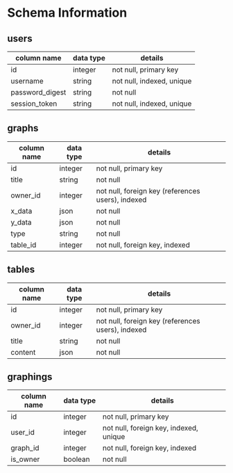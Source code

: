 # Schema Information

## users
column name     | data type | details
----------------|-----------|-----------------------
id              | integer   | not null, primary key
username        | string    | not null, indexed, unique
password_digest | string    | not null
session_token   | string    | not null, indexed, unique

## graphs
column name | data type | details
------------|-----------|-----------------------
id          | integer   | not null, primary key
title       | string    | not null
owner_id    | integer   | not null, foreign key (references users), indexed
x_data      | json      | not null
y_data      | json      | not null
type        | string    | not null
table_id    | integer   | not null, foreign key, indexed

## tables
column name | data type | details
------------|-----------|-----------------------
id          | integer   | not null, primary key
owner_id    | integer   | not null, foreign key (references users), indexed
title       | string    | not null
content     | json      | not null


## graphings
column name | data type | details
------------|-----------|-----------------------
id          | integer   | not null, primary key
user_id     | integer   | not null, foreign key, indexed, unique
graph_id    | integer   | not null, foreign key, indexed
is_owner    | boolean   | not null 
